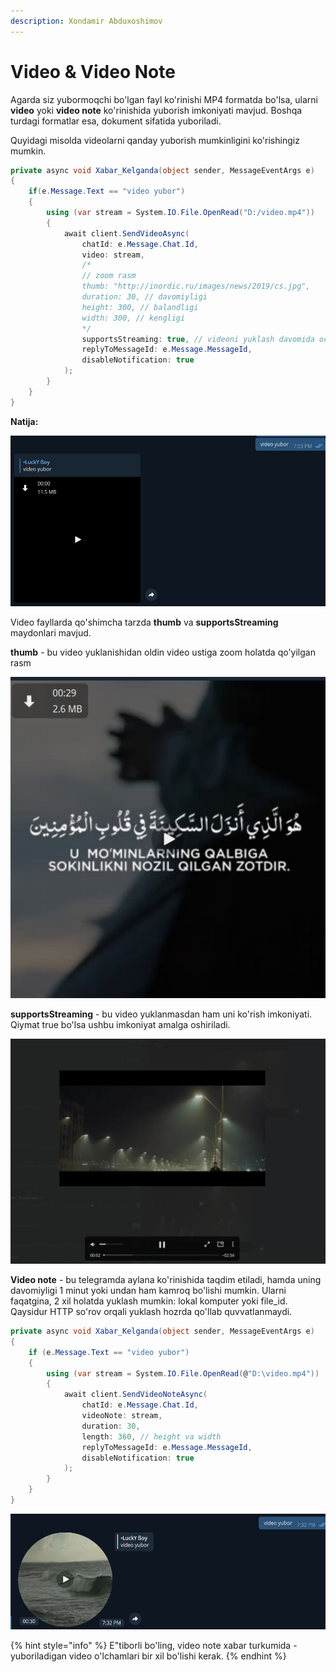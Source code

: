 ```yaml
---
description: Xondamir Abduxoshimov
---
```


# Video & Video Note

Agarda siz yubormoqchi bo'lgan fayl ko'rinishi MP4 formatda bo'lsa, ularni **video** yoki **video note** ko'rinishida yuborish imkoniyati mavjud. Boshqa turdagi formatlar esa, dokument sifatida yuboriladi. 

Quyidagi misolda videolarni qanday yuborish mumkinligini ko'rishingiz mumkin. 

```csharp
private async void Xabar_Kelganda(object sender, MessageEventArgs e)
{
    if(e.Message.Text == "video yubor")
    {
        using (var stream = System.IO.File.OpenRead("D:/video.mp4"))
        {
            await client.SendVideoAsync(
                chatId: e.Message.Chat.Id,
                video: stream,
                /*
                // zoom rasm
                thumb: "http://inordic.ru/images/news/2019/cs.jpg",                 
                duration: 30, // davomiyligi                
                height: 300, // balandligi                
                width: 300, // kengligi
                */                
                supportsStreaming: true, // videoni yuklash davomida ochish
                replyToMessageId: e.Message.MessageId,
                disableNotification: true
            );
        }
    }
}
```

**Natija:**

![](../../../.gitbook/assets/image%20%2876%29.png)

Video fayllarda qo'shimcha tarzda **thumb** va **supportsStreaming** maydonlari mavjud. 

**thumb** - bu video yuklanishidan oldin video ustiga zoom holatda qo'yilgan rasm

![](../../../.gitbook/assets/image%20%2849%29.png)

**supportsStreaming** - bu video yuklanmasdan ham uni ko'rish imkoniyati. Qiymat true bo'lsa ushbu imkoniyat amalga oshiriladi.

![](../../../.gitbook/assets/image%20%2815%29.png)

**Video note** - bu telegramda aylana ko'rinishida taqdim etiladi, hamda uning davomiyligi 1 minut yoki undan ham kamroq bo'lishi mumkin. Ularni faqatgina, 2 xil holatda yuklash mumkin: lokal komputer yoki file\_id. Qaysidur HTTP so'rov orqali yuklash hozrda qo'llab quvvatlanmaydi.

```csharp
private async void Xabar_Kelganda(object sender, MessageEventArgs e)
{
    if (e.Message.Text == "video yubor")
    {
        using (var stream = System.IO.File.OpenRead(@"D:\video.mp4"))
        {
            await client.SendVideoNoteAsync(
                chatId: e.Message.Chat.Id,
                videoNote: stream,                         
                duration: 30,               
                length: 360, // height va width                         
                replyToMessageId: e.Message.MessageId,
                disableNotification: true
            );
        }
    }
}
```

![](../../../.gitbook/assets/image%20%285%29.png)

{% hint style="info" %}
E"tiborli bo'ling, video note xabar turkumida - yuboriladigan video o'lchamlari bir xil bo'lishi kerak.
{% endhint %}

